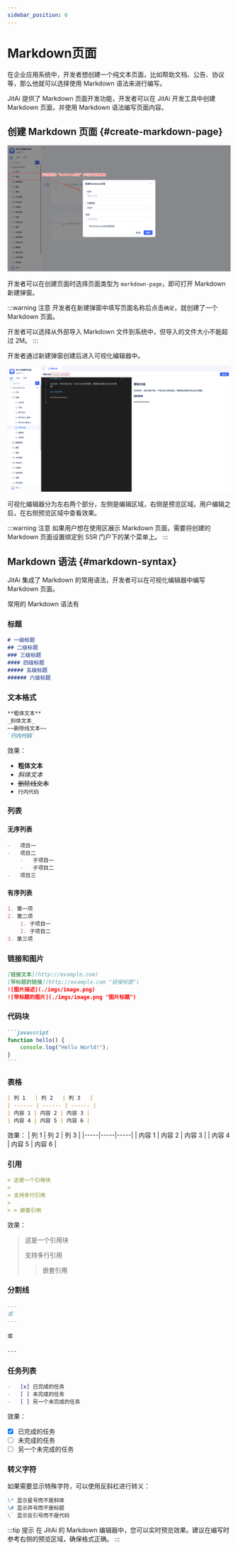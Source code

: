 ```yaml
---
sidebar_position: 6
---
```


# Markdown页面
在企业应用系统中，开发者想创建一个纯文本页面，比如帮助文档、公告、协议等，那么他就可以选择使用 Markdown 语法来进行编写。

JitAi 提供了 Markdown 页面开发功能，开发者可以在 JitAi 开发工具中创建 Markdown 页面，并使用 Markdown 语法编写页面内容。

## 创建 Markdown 页面 {#create-markdown-page}
![新建Markdown页面](./imgs/markdown_2025-08-28_13-51-10.png)

开发者可以在创建页面时选择页面类型为 `markdown-page`，即可打开 Markdown 新建弹窗。

:::warning 注意
开发者在新建弹窗中填写页面名称后点击`确定`，就创建了一个 Markdown 页面。

开发者可以选择从外部导入 Markdown 文件到系统中，但导入的文件大小不能超过 2M。
:::

开发者通过新建弹窗创建后进入可视化编辑器中。

![Markdown编辑器](./imgs/markdown_2025-08-28_13-59-38.png)

可视化编辑器分为左右两个部分，左侧是编辑区域，右侧是预览区域。用户编辑之后，在右侧预览区域中查看效果。

:::warning 注意
如果用户想在使用区展示 Markdown 页面，需要将创建的 Markdown 页面设置绑定到 SSR 门户下的某个菜单上。
:::

## Markdown 语法 {#markdown-syntax}
JitAi 集成了 Markdown 的常用语法，开发者可以在可视化编辑器中编写 Markdown 页面。

常用的 Markdown 语法有

### 标题
```markdown
# 一级标题
## 二级标题
### 三级标题
#### 四级标题
##### 五级标题
###### 六级标题
```

### 文本格式
```markdown
**粗体文本**
_斜体文本_
~~删除线文本~~
`行内代码`
```

效果：

-   **粗体文本**
-   _斜体文本_
-   ~~删除线文本~~
-   `行内代码`

### 列表
#### 无序列表
```markdown
-   项目一
-   项目二
    -   子项目一
    -   子项目二
-   项目三
```

#### 有序列表
```markdown
1. 第一项
2. 第二项
    1. 子项目一
    2. 子项目二
3. 第三项
```

### 链接和图片
```markdown
[链接文本](http://example.com)
[带标题的链接](http://example.com "链接标题")
![图片描述](./imgs/image.png)
![带标题的图片](./imgs/image.png "图片标题")
```

### 代码块
````markdown
```javascript
function hello() {
    console.log("Hello World!");
}
```
````

### 表格
```markdown
| 列 1   | 列 2   | 列 3   |
| ------ | ------ | ------ |
| 内容 1 | 内容 2 | 内容 3 |
| 内容 4 | 内容 5 | 内容 6 |
```

效果：
| 列 1 | 列 2 | 列 3 |
|-----|-----|-----|
| 内容 1 | 内容 2 | 内容 3 |
| 内容 4 | 内容 5 | 内容 6 |

### 引用
```markdown
> 这是一个引用块
>
> 支持多行引用
>
> > 嵌套引用
```

效果：

> 这是一个引用块
>
> 支持多行引用
>
> > 嵌套引用

### 分割线
```markdown
---
或
---

或

---
```

### 任务列表
```markdown
-   [x] 已完成的任务
-   [ ] 未完成的任务
-   [ ] 另一个未完成的任务
```

效果：

-   [x] 已完成的任务
-   [ ] 未完成的任务
-   [ ] 另一个未完成的任务

### 转义字符
如果需要显示特殊字符，可以使用反斜杠进行转义：

```markdown
\* 显示星号而不是斜体
\# 显示井号而不是标题
\` 显示反引号而不是代码
```

:::tip 提示
在 JitAi 的 Markdown 编辑器中，您可以实时预览效果。建议在编写时参考右侧的预览区域，确保格式正确。
:::

